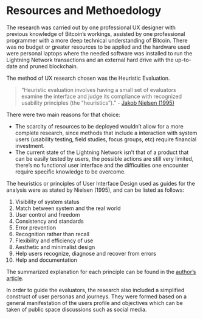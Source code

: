 # Resources and Methoedology

The research was carried out by one professional UX designer with previous knowledge of Bitcoin’s workings, assisted by one professional programmer with a more deep technical understanding of Bitcoin. There was no budget or greater resources to be applied and the hardware used were personal laptops where the needed software was installed to run the Lightning Network transactions and an external hard drive with the up-to-date and pruned blockchain.

The method of UX research chosen was the Heuristic Evaluation.

> “Heuristic evaluation involves having a small set of evaluators examine the interface and judge its compliance with recognized usability principles \(the "heuristics”\).” - [Jakob Nielsen \(1995\)](https://www.nngroup.com/articles/how-to-conduct-a-heuristic-evaluation/)

There were two main reasons for that choice:

* The scarcity of resources to be deployed wouldn’t allow for a more complete research, since methods that include a interaction with system users \(usability testing, field studies, focus groups, etc\) require financial investment.
* The current state of the Lightning Network isn’t that of a product that can be easily tested by users, the possible actions are still very limited, there’s no functional user interface and the difficulties one encounter require specific knowledge to be overcome.

The heuristics or principles of User Interface Design used as guides for the analysis were as stated by Nielsen \(1995\), and can be listed as follows:

1. Visibility of system status
2. Match between system and the real world
3. User control and freedom
4. Consistency and standards
5. Error prevention
6. Recognition rather than recall
7. Flexibility and efficiency of use
8. Aesthetic and minimalist design
9. Help users recognize, diagnose and recover from errors
10. Help and documentation

The summarized explanation for each principle can be found in the [author’s article](https://www.nngroup.com/articles/ten-usability-heuristics/).

In order to guide the evaluators, the research also included a simplified construct of user personas and journeys. They were formed based on a general manifestation of the users profile and objectives which can be taken of public space discussions such as social media.

